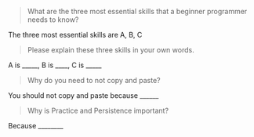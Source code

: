 > What are the three most essential skills that a beginner programmer needs to know?

The three most essential skills are A, B, C

> Please explain these three skills in your own words.

A is _____, B is ____, C is _____

> Why do you need to not copy and paste?

You should not copy and paste because ______

> Why is Practice and Persistence important?

Because ________
